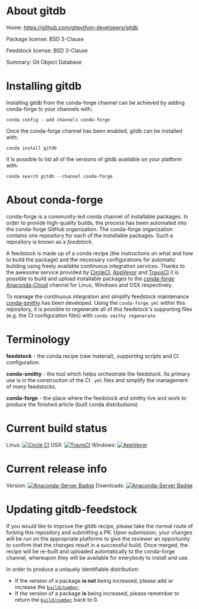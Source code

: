 About gitdb
===========

Home: https://github.com/gitpython-developers/gitdb

Package license: BSD 3-Clause

Feedstock license: BSD 3-Clause

Summary: Git Object Database



Installing gitdb
================

Installing gitdb from the conda-forge channel can be achieved by adding conda-forge to your channels with:

```
conda config --add channels conda-forge
```

Once the conda-forge channel has been enabled, gitdb can be installed with:

```
conda install gitdb
```

It is possible to list all of the versions of gitdb available on your platform with:

```
conda search gitdb --channel conda-forge
```


About conda-forge
=================

conda-forge is a community-led conda channel of installable packages.
In order to provide high-quality builds, the process has been automated into the
conda-forge GitHub organization. The conda-forge organization contains one repository 
for each of the installable packages. Such a repository is known as a *feedstock*.

A feedstock is made up of a conda recipe (the instructions on what and how to build
the package) and the necessary configurations for automatic building using freely
available continuous integration services. Thanks to the awesome service provided by
[CircleCI](https://circleci.com/), [AppVeyor](http://www.appveyor.com/)
and [TravisCI](https://travis-ci.org/) it is possible to build and upload installable
packages to the [conda-forge](https://anaconda.org/conda-forge)
[Anaconda-Cloud](http://docs.anaconda.org/) channel for Linux, Windows and OSX respectively.

To manage the continuous integration and simplify feedstock maintenance
[conda-smithy](http://github.com/conda-forge/conda-smithy) has been developed.
Using the ``conda-forge.yml`` within this repository, it is possible to regenerate all of
this feedstock's supporting files (e.g. the CI configuration files) with ``conda smithy regenerate``.


Terminology
===========

**feedstock** - the conda recipe (raw material), supporting scripts and CI configuration.

**conda-smithy** - the tool which helps orchestrate the feedstock.
                   Its primary use is in the construction of the CI ``.yml`` files
                   and simplify the management of *many* feedstocks.

**conda-forge** - the place where the feedstock and smithy live and work to
                  produce the finished article (built conda distributions)

Current build status
====================

Linux: [![Circle CI](https://circleci.com/gh/conda-forge/gitdb-feedstock.svg?style=svg)](https://circleci.com/gh/conda-forge/gitdb-feedstock)
OSX: [![TravisCI](https://travis-ci.org/conda-forge/gitdb-feedstock.svg?branch=master)](https://travis-ci.org/conda-forge/gitdb-feedstock) 
Windows: [![AppVeyor](https://ci.appveyor.com/api/projects/status/github/conda-forge/gitdb-feedstock?svg=True)](https://ci.appveyor.com/project/conda-forge/gitdb-feedstock/branch/master)

Current release info
====================
Version: [![Anaconda-Server Badge](https://anaconda.org/conda-forge/gitdb/badges/version.svg)](https://anaconda.org/conda-forge/gitdb)
Downloads: [![Anaconda-Server Badge](https://anaconda.org/conda-forge/gitdb/badges/downloads.svg)](https://anaconda.org/conda-forge/gitdb)


Updating gitdb-feedstock
========================

If you would like to improve the gitdb recipe, please take the normal
route of forking this repository and submitting a PR. Upon submission, your changes will
be run on the appropriate platforms to give the reviewer an opportunity to confirm that the
changes result in a successful build. Once merged, the recipe will be re-built and uploaded
automatically to the conda-forge channel, whereupon they will be available for everybody to
install and use.

In order to produce a uniquely identifiable distribution:
 * If the version of a package **is not** being increased, please add or increase
   the [``build/number``](http://conda.pydata.org/docs/building/meta-yaml.html#build-number-and-string). 
 * If the version of a package **is** being increased, please remember to return
   the [``build/number``](http://conda.pydata.org/docs/building/meta-yaml.html#build-number-and-string)
   back to 0.

